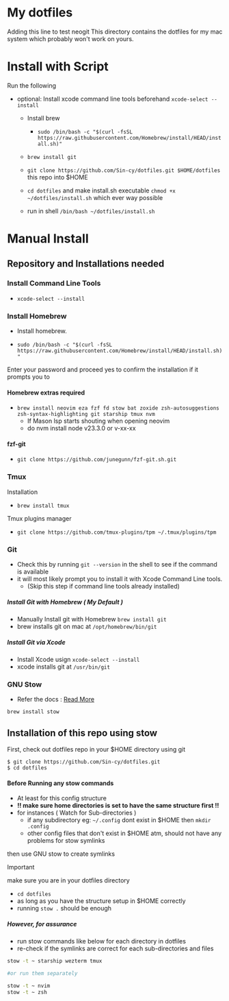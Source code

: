 # My dotfiles
Adding this line to test neogit
This directory contains the dotfiles for my mac system which probably won't work on yours.

# Install with Script

Run the following
- optional: Install xcode command line tools beforehand `xcode-select --install`
    - Install brew  
        - `sudo /bin/bash -c "$(curl -fsSL https://raw.githubusercontent.com/Homebrew/install/HEAD/install.sh)"`

    - `brew install git`
    - `git clone https://github.com/Sin-cy/dotfiles.git $HOME/dotfiles` this repo into $HOME
    - `cd dotfiles` and make install.sh executable `chmod +x ~/dotfiles/install.sh`
    which ever way possible
    - run in shell `/bin/bash ~/dotfiles/install.sh` 

# Manual Install
## Repository and Installations needed

### Install Command Line Tools 
- `xcode-select --install`

### Install Homebrew

- Install homebrew.

- `sudo /bin/bash -c "$(curl -fsSL https://raw.githubusercontent.com/Homebrew/install/HEAD/install.sh)"`

Enter your password and proceed yes to confirm the installation if it prompts you to

#### Homebrew extras required
- `brew install neovim eza fzf fd stow bat zoxide zsh-autosuggestions
zsh-syntax-highlighting git starship tmux nvm`
    - If Mason lsp starts shouting when opening neovim
    - do nvm install node v23.3.0 or v-xx-xx

#### fzf-git
- `git clone https://github.com/junegunn/fzf-git.sh.git`

### Tmux
Installation
- `brew install tmux`

Tmux plugins manager
- `git clone https://github.com/tmux-plugins/tpm ~/.tmux/plugins/tpm`

### Git

-   Check this by running `git --version` in the shell to see if the command is available
-   it will most likely prompt you to install it with Xcode Command Line tools.
    - (Skip this step if command line tools already installed)

##### Install Git with Homebrew ( My Default ) 
- Manually Install git with Homebrew `brew install git`
- brew installs git on mac at `/opt/homebrew/bin/git`

##### Install Git via Xcode
-   Install Xcode usign `xcode-select --install`
-   xcode installs git at `/usr/bin/git`


### GNU Stow
- Refer the docs : [Read More](https://www.gnu.org/software/stow/)
```
brew install stow
```

## Installation of this repo using stow

First, check out dotfiles repo in your $HOME directory using git

```
$ git clone https://github.com/Sin-cy/dotfiles.git
$ cd dotfiles
```
#### Before Running any stow commands
- At least for this config structure
- **!! make sure home directories is set to have the same structure first !!**
- for instances ( Watch for Sub-directories ) 
    - if any subdirectory eg: `~/.config` dont exist in $HOME then `mkdir .config`
    - other config files that don't exist in $HOME atm, should not have any problems
      for stow symlinks


then use GNU stow to create symlinks
> [!IMPORTANT]
> make sure you are in your dotfiles directory

- `cd dotfiles`
- as long as you have the structure setup in $HOME correctly
- running `stow .` should be enough

##### However, for assurance
- run stow commands like below for each directory in dotfiles 
- re-check if the symlinks are correct for each sub-directories and files
```bash
stow -t ~ starship wezterm tmux

#or run them separately

stow -t ~ nvim
stow -t ~ zsh
```
